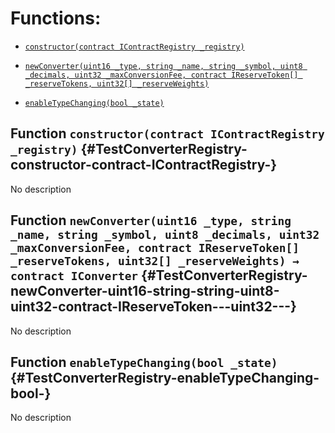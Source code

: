 # Functions:

- [`constructor(contract IContractRegistry _registry)`](#TestConverterRegistry-constructor-contract-IContractRegistry-)

- [`newConverter(uint16 _type, string _name, string _symbol, uint8 _decimals, uint32 _maxConversionFee, contract IReserveToken[] _reserveTokens, uint32[] _reserveWeights)`](#TestConverterRegistry-newConverter-uint16-string-string-uint8-uint32-contract-IReserveToken---uint32---)

- [`enableTypeChanging(bool _state)`](#TestConverterRegistry-enableTypeChanging-bool-)

## Function `constructor(contract IContractRegistry _registry)` {#TestConverterRegistry-constructor-contract-IContractRegistry-}

No description

## Function `newConverter(uint16 _type, string _name, string _symbol, uint8 _decimals, uint32 _maxConversionFee, contract IReserveToken[] _reserveTokens, uint32[] _reserveWeights) → contract IConverter` {#TestConverterRegistry-newConverter-uint16-string-string-uint8-uint32-contract-IReserveToken---uint32---}

No description

## Function `enableTypeChanging(bool _state)` {#TestConverterRegistry-enableTypeChanging-bool-}

No description
